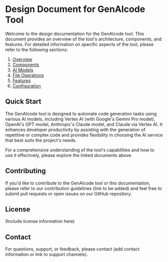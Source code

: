 # Design Document for GenAIcode Tool

Welcome to the design documentation for the GenAIcode tool. This document provides an overview of the tool's architecture, components, and features. For detailed information on specific aspects of the tool, please refer to the following sections:

1. [Overview](./overview.md)
2. [Components](./components.md)
3. [AI Models](./ai_models.md)
4. [File Operations](./file_operations.md)
5. [Features](./features.md)
6. [Configuration](./configuration.md)

## Quick Start

The GenAIcode tool is designed to automate code generation tasks using various AI models, including Vertex AI (with Google's Gemini Pro model), OpenAI's GPT model, Anthropic's Claude model, and Claude via Vertex AI. It enhances developer productivity by assisting with the generation of repetitive or complex code and provides flexibility in choosing the AI service that best suits the project's needs.

For a comprehensive understanding of the tool's capabilities and how to use it effectively, please explore the linked documents above.

## Contributing

If you'd like to contribute to the GenAIcode tool or this documentation, please refer to our contribution guidelines (link to be added) and feel free to submit pull requests or open issues on our GitHub repository.

## License

(Include license information here)

## Contact

For questions, support, or feedback, please contact (add contact information or link to support channels).
